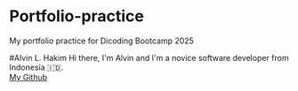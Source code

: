 # Portfolio-practice
My portfolio practice for Dicoding Bootcamp 2025

#Alvin L. Hakim
Hi there, I'm Alvin and I'm a novice software developer from Indonesia 🇮🇩.<br>
[My Github](github.com/AlvinLH)
